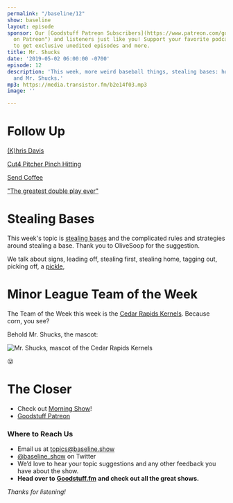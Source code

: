 ```yaml
---
permalink: "/baseline/12"
show: baseline
layout: episode
sponsor: Our [Goodstuff Patreon Subscribers](https://www.patreon.com/goodstuff "Goodstuff
  on Patreon") and listeners just like you! Support your favorite podcasts directly
  to get exclusive unedited episodes and more.
title: Mr. Shucks
date: '2019-05-02 06:00:00 -0700'
episode: 12
description: 'This week, more weird baseball things, stealing bases: how does it work?,
  and Mr. Shucks.'
mp3: https://media.transistor.fm/b2e14f03.mp3
image: ''

---
```

# Follow Up

[(K)hris Davis](https://twitter.com/mlb/status/1119796043850424320?s=21)

[Cut4 Pitcher Pinch Hitting](https://twitter.com/Cut4/status/1120578744589197313)

[Send Coffee](https://twitter.com/Cut4/status/1120575547401281536)

["The greatest double play ever"](https://twitter.com/NBCSAthletics/status/1120062497396969472)

# Stealing Bases

This week's topic is [stealing bases](https://en.wikipedia.org/wiki/Stolen_base) and the complicated rules and strategies around stealing a base. Thank you to OliveSoop for the suggestion.

We talk about signs, leading off, stealing first, stealing home, tagging out, picking off, a [pickle](https://en.wikipedia.org/wiki/Rundown),

# Minor League Team of the Week

The Team of the Week this week is the [Cedar Rapids Kernels](https://en.wikipedia.org/wiki/Cedar_Rapids_Kernels). Because corn, you see?

Behold Mr. Shucks, the mascot:

![Mr. Shucks, mascot of the Cedar Rapids Kernels](https://cdn-images-1.medium.com/max/1600/0*nfI_uIl7_Gk-fF5k.)

😛

# **The Closer**

* Check out [Morning Show](https://goodstuff.fm/morningshow/)!
* [Goodstuff Patreon](https://patreon.com/goodstuff)

### **Where to Reach Us**

* Email us at topics@baseline.show
* [@baseline_show](https://twitter.com/baseline_show) on Twitter
* We’d love to hear your topic suggestions and any other feedback you have about the show.
* **Head over to** [**Goodstuff.fm**](http://goodstuff.fm/) **and check out all the great shows.**

_Thanks for listening!_